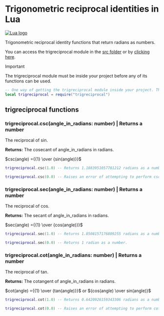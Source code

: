 # Trigonometric reciprocal identities in Lua

[![Lua logo](https://www.lua.org/images/lua-logo.gif)](https://lua.org)

Trigonometric reciprocal identity functions that return radians as numbers.

You can access the trigreciprocal module in the [src folder](src) or by [clicking here](src/trigreciprocal.lua).

> [!IMPORTANT]
> The trigreciprocal module must be inside your project before any of its functions can be used.

```Lua
-- One way of getting the trigreciprocal module inside your project. This requires the module to be in the same folder as the file using this code.
local trigreciprocal = require("trigreciprocal")
```

## trigreciprocal functions

### trigreciprocal.csc(angle_in_radians: number) | Returns a number

The reciprocal of sin.

**Returns:** The cosecant of angle_in_radians in radians.

$csc(angle) ={{1} \over {sin(angle)}}$

```Lua
trigreciprocal.csc(1.0) -- Returns 1.1883951057781212 radians as a number.
```

```Lua
trigreciprocal.csc(0.0) -- Raises an error of attempting to perform csc(0).
```

### trigreciprocal.sec(angle_in_radians: number) | Returns a number

The reciprocal of cos.

**Returns:** The secant of angle_in_radians in radians.

$sec(angle) ={{1} \over {cos(angle)}}$

```Lua
trigreciprocal.sec(1.0) -- Returns 1.8508157176809255 radians as a number.
```

```Lua
trigreciprocal.sec(0.0) -- Returns 1 radian as a number.
```

### trigreciprocal.cot(angle_in_radians: number) | Returns a number

The reciprocal of tan.

**Returns:** The cotangent of angle_in_radians in radians.

$cot(angle) ={{1} \over {tan(angle)}}$ or ${cos(angle) \over sin(angle)}$

```Lua
trigreciprocal.cot(1.0) -- Returns 0.6420926159343306 radians as a number.
```

```Lua
trigreciprocal.cot(0.0) -- Raises an error of attempting to perform cot(0).
```
